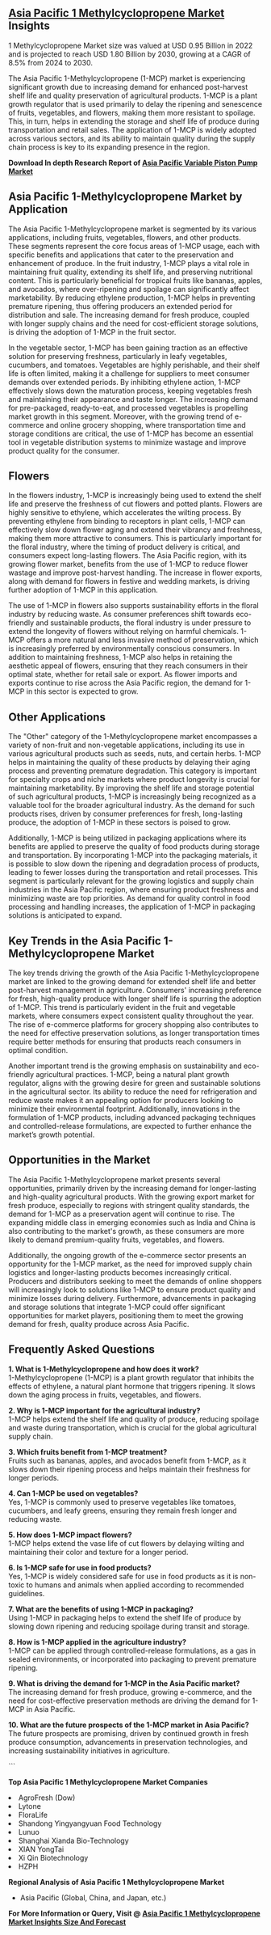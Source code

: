 <h2><a href="https://www.verifiedmarketreports.com/download-sample/?rid=58703&amp;utm_source=Github-Feb&amp;utm_medium=225" target="_blank">Asia Pacific 1 Methylcyclopropene Market</a> Insights</h2><p>1 Methylcyclopropene Market size was valued at USD 0.95 Billion in 2022 and is projected to reach USD 1.80 Billion by 2030, growing at a CAGR of 8.5% from 2024 to 2030.</p><p><p>The Asia Pacific 1-Methylcyclopropene (1-MCP) market is experiencing significant growth due to increasing demand for enhanced post-harvest shelf life and quality preservation of agricultural products. 1-MCP is a plant growth regulator that is used primarily to delay the ripening and senescence of fruits, vegetables, and flowers, making them more resistant to spoilage. This, in turn, helps in extending the storage and shelf life of produce during transportation and retail sales. The application of 1-MCP is widely adopted across various sectors, and its ability to maintain quality during the supply chain process is key to its expanding presence in the region. <p><strong>Download In depth Research Report of <a href="https://www.verifiedmarketreports.com/download-sample/?rid=236118&amp;utm_source=Pulse-Dec&amp;utm_medium=225" target="_blank">Asia Pacific Variable Piston Pump Market</a></strong></p></p> <h2>Asia Pacific 1-Methylcyclopropene Market by Application</h2> <p>The Asia Pacific 1-Methylcyclopropene market is segmented by its various applications, including fruits, vegetables, flowers, and other products. These segments represent the core focus areas of 1-MCP usage, each with specific benefits and applications that cater to the preservation and enhancement of produce. In the fruit industry, 1-MCP plays a vital role in maintaining fruit quality, extending its shelf life, and preserving nutritional content. This is particularly beneficial for tropical fruits like bananas, apples, and avocados, where over-ripening and spoilage can significantly affect marketability. By reducing ethylene production, 1-MCP helps in preventing premature ripening, thus offering producers an extended period for distribution and sale. The increasing demand for fresh produce, coupled with longer supply chains and the need for cost-efficient storage solutions, is driving the adoption of 1-MCP in the fruit sector. <p>In the vegetable sector, 1-MCP has been gaining traction as an effective solution for preserving freshness, particularly in leafy vegetables, cucumbers, and tomatoes. Vegetables are highly perishable, and their shelf life is often limited, making it a challenge for suppliers to meet consumer demands over extended periods. By inhibiting ethylene action, 1-MCP effectively slows down the maturation process, keeping vegetables fresh and maintaining their appearance and taste longer. The increasing demand for pre-packaged, ready-to-eat, and processed vegetables is propelling market growth in this segment. Moreover, with the growing trend of e-commerce and online grocery shopping, where transportation time and storage conditions are critical, the use of 1-MCP has become an essential tool in vegetable distribution systems to minimize wastage and improve product quality for the consumer. <h2>Flowers</h2> <p>In the flowers industry, 1-MCP is increasingly being used to extend the shelf life and preserve the freshness of cut flowers and potted plants. Flowers are highly sensitive to ethylene, which accelerates the wilting process. By preventing ethylene from binding to receptors in plant cells, 1-MCP can effectively slow down flower aging and extend their vibrancy and freshness, making them more attractive to consumers. This is particularly important for the floral industry, where the timing of product delivery is critical, and consumers expect long-lasting flowers. The Asia Pacific region, with its growing flower market, benefits from the use of 1-MCP to reduce flower wastage and improve post-harvest handling. The increase in flower exports, along with demand for flowers in festive and wedding markets, is driving further adoption of 1-MCP in this application. <p>The use of 1-MCP in flowers also supports sustainability efforts in the floral industry by reducing waste. As consumer preferences shift towards eco-friendly and sustainable products, the floral industry is under pressure to extend the longevity of flowers without relying on harmful chemicals. 1-MCP offers a more natural and less invasive method of preservation, which is increasingly preferred by environmentally conscious consumers. In addition to maintaining freshness, 1-MCP also helps in retaining the aesthetic appeal of flowers, ensuring that they reach consumers in their optimal state, whether for retail sale or export. As flower imports and exports continue to rise across the Asia Pacific region, the demand for 1-MCP in this sector is expected to grow. <h2>Other Applications</h2> <p>The "Other" category of the 1-Methylcyclopropene market encompasses a variety of non-fruit and non-vegetable applications, including its use in various agricultural products such as seeds, nuts, and certain herbs. 1-MCP helps in maintaining the quality of these products by delaying their aging process and preventing premature degradation. This category is important for specialty crops and niche markets where product longevity is crucial for maintaining marketability. By improving the shelf life and storage potential of such agricultural products, 1-MCP is increasingly being recognized as a valuable tool for the broader agricultural industry. As the demand for such products rises, driven by consumer preferences for fresh, long-lasting produce, the adoption of 1-MCP in these sectors is poised to grow. <p>Additionally, 1-MCP is being utilized in packaging applications where its benefits are applied to preserve the quality of food products during storage and transportation. By incorporating 1-MCP into the packaging materials, it is possible to slow down the ripening and degradation process of products, leading to fewer losses during the transportation and retail processes. This segment is particularly relevant for the growing logistics and supply chain industries in the Asia Pacific region, where ensuring product freshness and minimizing waste are top priorities. As demand for quality control in food processing and handling increases, the application of 1-MCP in packaging solutions is anticipated to expand. <h2>Key Trends in the Asia Pacific 1-Methylcyclopropene Market</h2> <p>The key trends driving the growth of the Asia Pacific 1-Methylcyclopropene market are linked to the growing demand for extended shelf life and better post-harvest management in agriculture. Consumers' increasing preference for fresh, high-quality produce with longer shelf life is spurring the adoption of 1-MCP. This trend is particularly evident in the fruit and vegetable markets, where consumers expect consistent quality throughout the year. The rise of e-commerce platforms for grocery shopping also contributes to the need for effective preservation solutions, as longer transportation times require better methods for ensuring that products reach consumers in optimal condition. <p>Another important trend is the growing emphasis on sustainability and eco-friendly agricultural practices. 1-MCP, being a natural plant growth regulator, aligns with the growing desire for green and sustainable solutions in the agricultural sector. Its ability to reduce the need for refrigeration and reduce waste makes it an appealing option for producers looking to minimize their environmental footprint. Additionally, innovations in the formulation of 1-MCP products, including advanced packaging techniques and controlled-release formulations, are expected to further enhance the market’s growth potential. <h2>Opportunities in the Market</h2> <p>The Asia Pacific 1-Methylcyclopropene market presents several opportunities, primarily driven by the increasing demand for longer-lasting and high-quality agricultural products. With the growing export market for fresh produce, especially to regions with stringent quality standards, the demand for 1-MCP as a preservation agent will continue to rise. The expanding middle class in emerging economies such as India and China is also contributing to the market's growth, as these consumers are more likely to demand premium-quality fruits, vegetables, and flowers. <p>Additionally, the ongoing growth of the e-commerce sector presents an opportunity for the 1-MCP market, as the need for improved supply chain logistics and longer-lasting products becomes increasingly critical. Producers and distributors seeking to meet the demands of online shoppers will increasingly look to solutions like 1-MCP to ensure product quality and minimize losses during delivery. Furthermore, advancements in packaging and storage solutions that integrate 1-MCP could offer significant opportunities for market players, positioning them to meet the growing demand for fresh, quality produce across Asia Pacific. <h2>Frequently Asked Questions</h2> <p><strong>1. What is 1-Methylcyclopropene and how does it work?</strong><br>1-Methylcyclopropene (1-MCP) is a plant growth regulator that inhibits the effects of ethylene, a natural plant hormone that triggers ripening. It slows down the aging process in fruits, vegetables, and flowers.</p> <p><strong>2. Why is 1-MCP important for the agricultural industry?</strong><br>1-MCP helps extend the shelf life and quality of produce, reducing spoilage and waste during transportation, which is crucial for the global agricultural supply chain.</p> <p><strong>3. Which fruits benefit from 1-MCP treatment?</strong><br>Fruits such as bananas, apples, and avocados benefit from 1-MCP, as it slows down their ripening process and helps maintain their freshness for longer periods.</p> <p><strong>4. Can 1-MCP be used on vegetables?</strong><br>Yes, 1-MCP is commonly used to preserve vegetables like tomatoes, cucumbers, and leafy greens, ensuring they remain fresh longer and reducing waste.</p> <p><strong>5. How does 1-MCP impact flowers?</strong><br>1-MCP helps extend the vase life of cut flowers by delaying wilting and maintaining their color and texture for a longer period.</p> <p><strong>6. Is 1-MCP safe for use in food products?</strong><br>Yes, 1-MCP is widely considered safe for use in food products as it is non-toxic to humans and animals when applied according to recommended guidelines.</p> <p><strong>7. What are the benefits of using 1-MCP in packaging?</strong><br>Using 1-MCP in packaging helps to extend the shelf life of produce by slowing down ripening and reducing spoilage during transit and storage.</p> <p><strong>8. How is 1-MCP applied in the agriculture industry?</strong><br>1-MCP can be applied through controlled-release formulations, as a gas in sealed environments, or incorporated into packaging to prevent premature ripening.</p> <p><strong>9. What is driving the demand for 1-MCP in the Asia Pacific market?</strong><br>The increasing demand for fresh produce, growing e-commerce, and the need for cost-effective preservation methods are driving the demand for 1-MCP in Asia Pacific.</p> <p><strong>10. What are the future prospects of the 1-MCP market in Asia Pacific?</strong><br>The future prospects are promising, driven by continued growth in fresh produce consumption, advancements in preservation technologies, and increasing sustainability initiatives in agriculture.</p> ```</p><p><strong>Top Asia Pacific 1 Methylcyclopropene Market Companies</strong></p><div data-test-id=""><p><li>AgroFresh (Dow)</li><li> Lytone</li><li> FloraLife</li><li> Shandong Yingyangyuan Food Technology</li><li> Lunuo</li><li> Shanghai Xianda Bio-Technology</li><li> XIAN YongTai</li><li> Xi Qin Biotechnology</li><li> HZPH</li></p><div><strong>Regional Analysis of&nbsp;Asia Pacific 1 Methylcyclopropene Market</strong></div><ul><li dir="ltr"><p dir="ltr">Asia Pacific (Global, China, and Japan, etc.)</p></li></ul><p><strong>For More Information or Query, Visit @&nbsp;</strong><strong><a href="https://www.verifiedmarketreports.com/product/global-1-methylcyclopropene-market-2018-by-manufacturers-regions-type-and-application-forecast-to-2023/?utm_source=Github-Feb&amp;utm_medium=225" target="_blank">Asia Pacific 1 Methylcyclopropene Market Insights Size And Forecast</a></strong></p></div><h2>&nbsp;</h2><div data-test-id="">&nbsp;</div>
